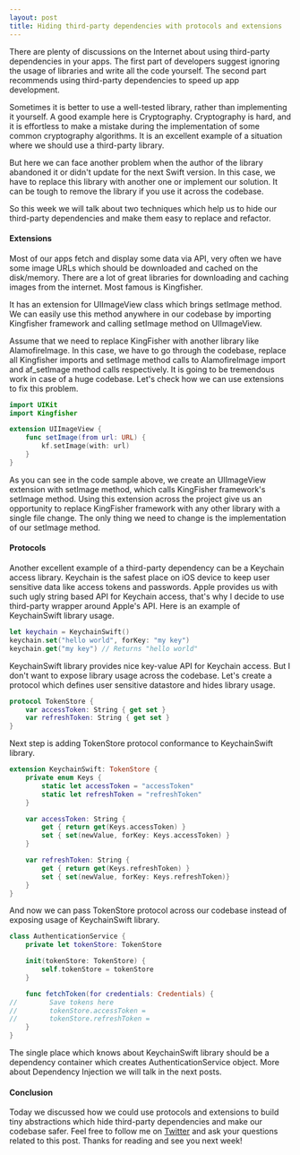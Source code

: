 ```yaml
---
layout: post
title: Hiding third-party dependencies with protocols and extensions
---
```


There are plenty of discussions on the Internet about using third-party dependencies in your apps. The first part of developers suggest ignoring the usage of libraries and write all the code yourself. The second part recommends using third-party dependencies to speed up app development.

Sometimes it is better to use a well-tested library, rather than implementing it yourself. A good example here is Cryptography. Cryptography is hard, and it is effortless to make a mistake during the implementation of some common cryptography algorithms. It is an excellent example of a situation where we should use a third-party library.

But here we can face another problem when the author of the library abandoned it or didn't update for the next Swift version. In this case, we have to replace this library with another one or implement our solution. It can be tough to remove the library if you use it across the codebase.

So this week we will talk about two techniques which help us to hide our third-party dependencies and make them easy to replace and refactor.

#### Extensions
Most of our apps fetch and display some data via API, very often we have some image URLs which should be downloaded and cached on the disk/memory. There are a lot of great libraries for downloading and caching images from the internet. Most famous is Kingfisher. 

It has an extension for UIImageView class which brings setImage method. We can easily use this method anywhere in our codebase by importing Kingfisher framework and calling setImage method on UIImageView. 

Assume that we need to replace KingFisher with another library like AlamofireImage. In this case, we have to go through the codebase, replace all Kingfisher imports and setImage method calls to AlamofireImage import and af_setImage method calls respectively. It is going to be tremendous work in case of a huge codebase. Let's check how we can use extensions to fix this problem.

```swift
import UIKit
import Kingfisher

extension UIImageView {
    func setImage(from url: URL) {
        kf.setImage(with: url)
    }
}
```

As you can see in the code sample above, we create an UIImageView extension with setImage method, which calls KingFisher framework's setImage method. Using this extension across the project give us an opportunity to replace KingFisher framework with any other library with a single file change. The only thing we need to change is the implementation of our setImage method.

#### Protocols
Another excellent example of a third-party dependency can be a Keychain access library. Keychain is the safest place on iOS device to keep user sensitive data like access tokens and passwords. Apple provides us with such ugly string based API for Keychain access, that's why I decide to use third-party wrapper around Apple's API. Here is an example of KeychainSwift library usage.

```swift
let keychain = KeychainSwift()
keychain.set("hello world", forKey: "my key")
keychain.get("my key") // Returns "hello world"
```

KeychainSwift library provides nice key-value API for Keychain access. But I don't want to expose library usage across the codebase. Let's create a protocol which defines user sensitive datastore and hides library usage.

```swift
protocol TokenStore {
    var accessToken: String { get set }
    var refreshToken: String { get set }
}
```

Next step is adding TokenStore protocol conformance to KeychainSwift library.
```swift
extension KeychainSwift: TokenStore {
    private enum Keys {
        static let accessToken = "accessToken"
        static let refreshToken = "refreshToken"
    }

    var accessToken: String {
        get { return get(Keys.accessToken) }
        set { set(newValue, forKey: Keys.accessToken) }
    }

    var refreshToken: String {
        get { return get(Keys.refreshToken) }
        set { set(newValue, forKey: Keys.refreshToken)}
    }
}
```

And now we can pass TokenStore protocol across our codebase instead of exposing usage of KeychainSwift library.

```swift
class AuthenticationService {
    private let tokenStore: TokenStore

    init(tokenStore: TokenStore) {
        self.tokenStore = tokenStore
    }

    func fetchToken(for credentials: Credentials) {
//        Save tokens here
//        tokenStore.accessToken =
//        tokenStore.refreshToken =
    }
}
```

The single place which knows about KeychainSwift library should be a dependency container which creates AuthenticationService object. More about Dependency Injection we will talk in the next posts.

#### Conclusion
Today we discussed how we could use protocols and extensions to build tiny abstractions which hide third-party dependencies and make our codebase safer. Feel free to follow me on [Twitter](https://twitter.com/mecid) and ask your questions related to this post. Thanks for reading and see you next week!